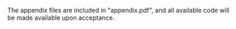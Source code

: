 The appendix files are included in "appendix.pdf", and all available code will be made available upon acceptance.

